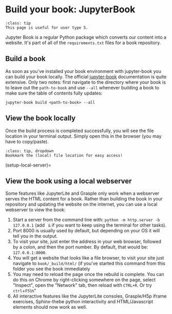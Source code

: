 # Build your book: JupyterBook

```{admonition} User types
:class: tip
This page is useful for user type 5.
```

Jupyter Book is a regular Python package which converts our content into a website. It's part of all of the `requirements.txt` files for a book repository.

## Build a book

As soon as you've installed your book environment with jupyter-book you can build your book locally. The official [jupyter-book](https://jupyterbook.org/en/stable/basics/build.html) documentation is quite extensive. Only two notes: first navigate to the directory where your book is to leave out the `path-to-book` and use `--all` whenever building a book to make sure the table of contents fully updates:

```
jupyter-book build <path-to-book> --all
```

## View the book locally

Once the build process is completed successfully, you will see the file location in your terminal output. Simply open this in the browser (you may have to copy/paste).

```{admonition} Tip
:class: tip, dropdown
Bookmark the (local) file location for easy access!
```

(setup-local-server)=
## View the book using a local webserver

Some features like JupyterLite and Grasple only work when a webserver serves the HTML content for a book. Rather than building the book in your repository and updating the website on the internet, you can use a local webserver to view the book:
1. Start a server from the command line with: `python -m http.server -b 127.0.0.1` (add ` &` if you want to keep using the terminal for other tasks).
2. Port 8000 is usually used by default, but depending on your OS it will tell you in the output.
3. To visit your site, just enter the address in your web browser, followed by a colon, and then the port number. By default, that would be: `127.0.0.1:8000`.
4. You will get a website that looks like a file browser, to visit your site just navigate to `book/_build/html/` (if you've started this command from this folder you see the book immediately
5. You may need to reload the page once the rebuild is complete. You can do this on Chrome by right-clicking somewhere on the page, select \"Inspect\", open the \"Network\" tab, then reload with `CTRL+R`. Or try `ctrl`+`F5`\n"
6. All interactive features like the JupyterLite consoles, Grasple/H5p iframe exercises, Sphinx-thebe python interactivity and HTML/Javascript elements should now work as well.
